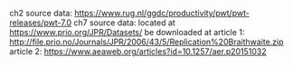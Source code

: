 
ch2 source data: https://www.rug.nl/ggdc/productivity/pwt/pwt-releases/pwt-7.0
ch7 source data: located at https://www.prio.org/JPR/Datasets/
                 be downloaded at 
article 1:            
http://file.prio.no/Journals/JPR/2006/43/5/Replication%20Braithwaite.zip
article 2:
https://www.aeaweb.org/articles?id=10.1257/aer.p20151032
                 